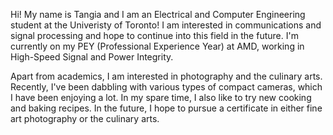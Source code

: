 Hi! My name is Tangia and I am an Electrical and Computer Engineering student at the Univeristy of Toronto! I am interested in communications and signal processing and hope to continue into this field in the future. I'm currently on my PEY (Professional Experience Year) at AMD, working in High-Speed Signal and Power Integrity. 

Apart from academics, I am interested in photography and the culinary arts. Recently, I've been dabbling with various types of compact cameras, which I have been enjoying a lot. In my spare time, I also like to try new cooking and baking recipes. In the future, I hope to pursue a certificate in either fine art photography or the culinary arts.

